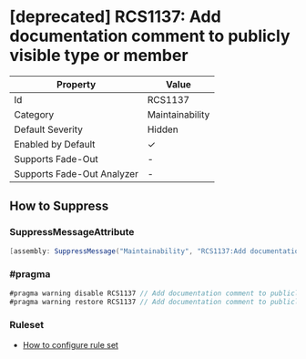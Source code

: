 # \[deprecated\] RCS1137: Add documentation comment to publicly visible type or member

| Property                    | Value           |
| --------------------------- | --------------- |
| Id                          | RCS1137         |
| Category                    | Maintainability |
| Default Severity            | Hidden          |
| Enabled by Default          | &#x2713;        |
| Supports Fade\-Out          | -               |
| Supports Fade\-Out Analyzer | -               |

## How to Suppress

### SuppressMessageAttribute

```csharp
[assembly: SuppressMessage("Maintainability", "RCS1137:Add documentation comment to publicly visible type or member.", Justification = "<Pending>")]
```

### \#pragma

```csharp
#pragma warning disable RCS1137 // Add documentation comment to publicly visible type or member.
#pragma warning restore RCS1137 // Add documentation comment to publicly visible type or member.
```

### Ruleset

* [How to configure rule set](../HowToConfigureAnalyzers.md)
